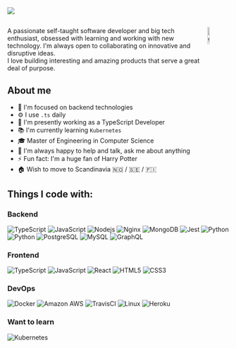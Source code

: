 <img src="/hello.gif?raw=true">

##

<img align="right" src="https://media.giphy.com/media/du3J3cXyzhj75IOgvA/giphy.gif" alt="github" width="10%" height="10%">

A passionate self-taught software developer and big tech enthusiast, obsessed with learning and working with new technology. I'm always open to collaborating on innovative and disruptive ideas. 
<br/>
I love building interesting and amazing products that serve a great deal of purpose. 

## About me
- 🧐 I'm focused on backend technologies
- ⚙️ I use ```.ts``` daily 
- 🔨 I'm presently working as a TypeScript Developer
- 📚 I'm currently learning `Kubernetes`
- 🎓 Master of Engineering in Computer Science
- 💬 I'm always happy to help and talk, ask me about anything
- ⚡️ Fun fact: I'm a huge fan of Harry Potter
- 🏠 Wish to move to Scandinavia 🇳🇴 / 🇸🇪 / :finland:

## Things I code with:

### **Backend**
![TypeScript](https://img.shields.io/badge/-TypeScript-black?style=flat-square&logo=typescript&logoColor=007acc)
![JavaScript](https://img.shields.io/badge/-JavaScript-black?style=flat-square&logo=javascript)
![Nodejs](https://img.shields.io/badge/-Nodejs-black?style=flat-square&logo=Node.js)
![Nginx](https://img.shields.io/badge/-Nginx-black?style=flat-square&logo=nginx)
![MongoDB](https://img.shields.io/badge/-MongoDB-black?style=flat-square&logo=mongodb)
![Jest](https://img.shields.io/badge/-Jest-black?style=flat-square&logo=jest&logoColor=C21325)
![Python](https://img.shields.io/badge/-Postman-black?style=flat-square&logo=Postman)
![Python](https://img.shields.io/badge/-Python-black?style=flat-square&logo=Python)
![PostgreSQL](https://img.shields.io/badge/-PostgreSQL-black?style=flat-square&logo=postgresql&logoColor=336791)
![MySQL](https://img.shields.io/badge/-MySQL-black?style=flat-square&logo=mysql&logoColor=df8b02)
![GraphQL](https://img.shields.io/badge/-GraphQL-black?style=flat-square&logo=graphql&logoColor=de33a6)

### Frontend
![TypeScript](https://img.shields.io/badge/-TypeScript-black?style=flat-square&logo=typescript&logoColor=007acc)
![JavaScript](https://img.shields.io/badge/-JavaScript-black?style=flat-square&logo=javascript)
![React](https://img.shields.io/badge/-React-black?style=flat-square&logo=react)
![HTML5](https://img.shields.io/badge/-HTML5-black?style=flat-square&logo=html5&logoColor=E34F26)
![CSS3](https://img.shields.io/badge/-CSS3-black?style=flat-square&logo=css3&logoColor=1572B6)

### DevOps
![Docker](https://img.shields.io/badge/-Docker-black?style=flat-square&logo=docker)
![Amazon AWS](https://img.shields.io/badge/AWS-black?style=flat-square&logo=Amazon-AWS&logoColor=FF9900)
![TravisCI](https://img.shields.io/badge/-TravisCI-black?style=flat-square&logo=travis)
![Linux](https://img.shields.io/badge/-Linux-black?style=flat-square&logo=linux&logoColor=FCC624)
![Heroku](https://img.shields.io/badge/-Heroku-black?style=flat-square&logo=heroku&logoColor=430098)

### Want to learn
![Kubernetes](https://img.shields.io/badge/-Kubernetes-black?style=flat-square&logo=kubernetes&logoColor=326ce5)

